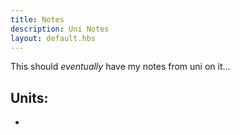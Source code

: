 ```yaml
---
title: Notes
description: Uni Notes
layout: default.hbs
---
```


This should *eventually* have my notes from uni on it...

## Units:
- 